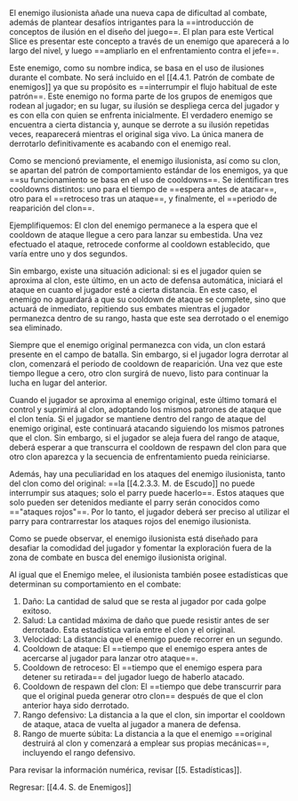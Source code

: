 
El enemigo ilusionista añade una nueva capa de dificultad al combate, además de plantear desafíos intrigantes para la ==introducción de conceptos de ilusión en el diseño del juego==. El plan para este Vertical Slice es presentar este concepto a través de un enemigo que aparecerá a lo largo del nivel, y luego ==ampliarlo en el enfrentamiento contra el jefe==.

Este enemigo, como su nombre indica, se basa en el uso de ilusiones durante el combate. No será incluido en el [[4.4.1. Patrón de combate de enemigos]] ya que su propósito es ==interrumpir el flujo habitual de este patrón==. Este enemigo no forma parte de los grupos de enemigos que rodean al jugador; en su lugar, su ilusión se despliega cerca del jugador y es con ella con quien se enfrenta inicialmente. El verdadero enemigo se encuentra a cierta distancia y, aunque se derrote a su ilusión repetidas veces, reaparecerá mientras el original siga vivo. La única manera de derrotarlo definitivamente es acabando con el enemigo real.

Como se mencionó previamente, el enemigo ilusionista, así como su clon, se apartan del patrón de comportamiento estándar de los enemigos, ya que ==su funcionamiento se basa en el uso de cooldowns==. Se identifican tres cooldowns distintos: uno para el tiempo de ==espera antes de atacar==, otro para el ==retroceso tras un ataque==, y finalmente, el ==periodo de reaparición del clon==.

Ejemplifiquemos: El clon del enemigo permanece a la espera que el cooldown de ataque llegue a cero para lanzar su embestida. Una vez efectuado el ataque, retrocede conforme al cooldown establecido, que varía entre uno y dos segundos.

Sin embargo, existe una situación adicional: si es el jugador quien se aproxima al clon, este último, en un acto de defensa automática, iniciará el ataque en cuanto el jugador esté a cierta distancia. En este caso, el enemigo no aguardará a que su cooldown de ataque se complete, sino que actuará de inmediato, repitiendo sus embates mientras el jugador permanezca dentro de su rango, hasta que este sea derrotado o el enemigo sea eliminado.

Siempre que el enemigo original permanezca con vida, un clon estará presente en el campo de batalla. Sin embargo, si el jugador logra derrotar al clon, comenzará el periodo de cooldown de reaparición. Una vez que este tiempo llegue a cero, otro clon surgirá de nuevo, listo para continuar la lucha en lugar del anterior.

Cuando el jugador se aproxima al enemigo original, este último tomará el control y suprimirá al clon, adoptando los mismos patrones de ataque que el clon tenía. Si el jugador se mantiene dentro del rango de ataque del enemigo original, este continuará atacando siguiendo los mismos patrones que el clon. Sin embargo, si el jugador se aleja fuera del rango de ataque, deberá esperar a que transcurra el cooldown de respawn del clon para que otro clon aparezca y la secuencia de enfrentamiento pueda reiniciarse.

Además, hay una peculiaridad en los ataques del enemigo ilusionista, tanto del clon como del original: ==la [[4.2.3.3. M. de Escudo]] no puede interrumpir sus ataques; solo el parry puede hacerlo==. Estos ataques que solo pueden ser detenidos mediante el parry serán conocidos como =="ataques rojos"==. Por lo tanto, el jugador deberá ser preciso al utilizar el parry para contrarrestar los ataques rojos del enemigo ilusionista.

Como se puede observar, el enemigo ilusionista está diseñado para desafiar la comodidad del jugador y fomentar la exploración fuera de la zona de combate en busca del enemigo ilusionista original.

Al igual que el Enemigo melee, el ilusionista también posee estadísticas que determinan su comportamiento en el combate:

1. Daño: La cantidad de salud que se resta al jugador por cada golpe exitoso.
2. Salud: La cantidad máxima de daño que puede resistir antes de ser derrotado. Esta estadística varía entre el clon y el original.
3. Velocidad: La distancia que el enemigo puede recorrer en un segundo.
4. Cooldown de ataque: El ==tiempo que el enemigo espera antes de acercarse al jugador para lanzar otro ataque==.
5. Cooldown de retroceso: El ==tiempo que el enemigo espera para detener su retirada== del jugador luego de haberlo atacado.
6. Cooldown de respawn del clon: El ==tiempo que debe transcurrir para que el original pueda generar otro clon== después de que el clon anterior haya sido derrotado.
7. Rango defensivo: La distancia a la que el clon, sin importar el cooldown de ataque, ataca de vuelta al jugador a manera de defensa.
8. Rango de muerte súbita: La distancia a la que el enemigo ==original destruirá al clon y comenzará a emplear sus propias mecánicas==, incluyendo el rango defensivo.

Para revisar la información numérica, revisar [[5. Estadísticas]].


Regresar: [[4.4. S. de Enemigos]]